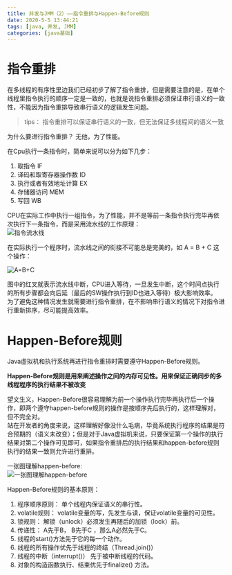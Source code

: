 ```yaml
---
title: 并发与JMM（2）——指令重排与Happen-Before规则
date: 2020-5-5 13:44:21
tags: [java, 并发, JMM]
categories: [java基础]
---
```


# 指令重排    

在多线程的有序性里边我们已经初步了解了指令重排，但是需要注意的是，在单个线程里指令执行的顺序一定是一致的，也就是说指令重排必须保证串行语义的一致性，不能因为指令重排导致串行语义的逻辑发生问题。    
> tips： 指令重排可以保证串行语义的一致，但无法保证多线程间的语义一致      

为什么要进行指令重排？ 无他，为了性能。     

在Cpu执行一条指令时，简单来说可以分为如下几步：   

1. 取指令  IF    
2. 译码和取寄存器操作数  ID
3. 执行或者有效地址计算  EX
4. 存储器访问  MEM   
5. 写回  WB   

CPU在实际工作中执行一组指令，为了性能，并不是等前一条指令执行完毕再依次执行下一条指令，而是采用流水线的工作原理：    
![指令流水线](https://gitee.com/lyfZhixing/draw/raw/master/multi-Thread/png/指令流水线.png)    

在实际执行一个程序时，流水线之间的衔接不可能总是完美的，如 A = B + C 这个操作：  

![A=B+C](https://gitee.com/lyfZhixing/draw/raw/master/multi-Thread/png/A=B+C.png)    

图中的红叉就表示流水线中断，CPU进入等待，一旦发生中断，这个时间点执行的所有步骤都会向后延（最后的SW操作执行到ID也进入等待）极大影响效率。     
为了避免这种情况发生就需要进行指令重排，在不影响串行语义的情况下对指令进行重新排序，尽可能提高效率。

# Happen-Before规则   

Java虚拟机和执行系统再进行指令重排时需要遵守Happen-Before规则。

   **Happen-Before规则是用来阐述操作之间的内存可见性。用来保证正确同步的多线程程序的执行结果不被改变**

望文生义，Happen-Before很容易理解为前一个操作执行完毕再执行后一个操作，即两个遵守happen-before规则的操作是按顺序先后执行的，这样理解对，但不完全对。   
站在开发者的角度来说，这样理解好像没什么毛病，毕竟系统执行程序的结果是符合预期的（语义未改变）；但是对于Java虚拟机来说，只要保证第一个操作的执行结果对第二个操作可见即可，如果指令重排后的执行结果和happen-before规则执行的结果一致则允许进行重排。    

一张图理解happen-before:    
![一张图理解happen-before](https://gitee.com/lyfZhixing/draw/raw/master/multi-Thread/png/happen-before.png)    

Happen-Before规则的基本原则：    

1. 程序顺序原则： 单个线程内保证语义的串行性。  
2. volatile规则： volatile变量的写，先发生与读，保证volatile变量的可见性。    
3. 锁规则： 解锁（unlock）必须发生再随后的加锁（lock）前。    
4. 传递性： A先于B， B先于C ，那么A必然先于C。    
5. 线程的start()方法先于它的每一个动作。    
6. 线程的所有操作优先于线程的终结（Thread.join()）     
7. 线程的中断（interrupt()） 先于被中断线程的代码。
8. 对象的构造函数执行、结束优先于finalize() 方法。
